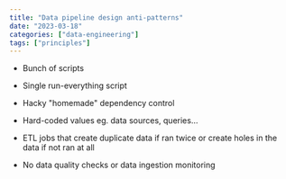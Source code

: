 ```yaml
---
title: "Data pipeline design anti-patterns"
date: "2023-03-18"
categories: ["data-engineering"]
tags: ["principles"]
---
```


- Bunch of scripts

- Single run-everything script

- Hacky "homemade" dependency control

- Hard-coded values eg. data sources, queries… 

- ETL jobs that create duplicate data if ran twice or create holes in the data if not ran at all

- No data quality checks or data ingestion monitoring
